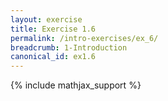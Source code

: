 ```yaml
---
layout: exercise
title: Exercise 1.6
permalink: /intro-exercises/ex_6/
breadcrumb: 1-Introduction
canonical_id: ex1.6
---
```


{% include mathjax_support %}
